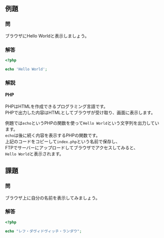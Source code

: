 ## 例題
### 問
ブラウザにHello Worldと表示しましょう。

### 解答
```php
<?php

echo 'Hello World';

```

### 解説
#### PHP
PHPはHTMLを作成できるプログラミング言語です。  
PHPで出力した内容はHTMLとしてブラウザが受け取り、画面に表示します。

例題では`echo`というPHPの関数を使って`Hello World`という文字列を出力しています。  
`echo`は後に続く内容を表示するPHPの関数です。  
上記のコードをコピーして`index.php`という名前で保存し、  
FTPでサーバーにアップロードしてブラウザでアクセスしてみると、  
`Hello World`と表示されます。

## 課題
### 問
ブラウザ上に自分の名前を表示してみましょう。

### 解答
```php
<?php

echo "レフ・ダヴィドヴィッチ・ランダウ";

```
